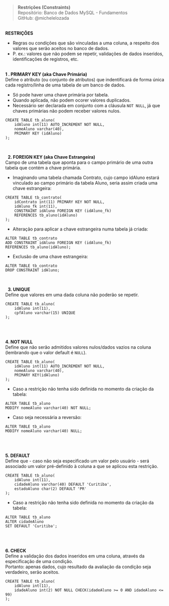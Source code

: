 > **Restrições (Constraints)**     
> Repositório: Banco de Dados MySQL - Fundamentos  
> GitHub: @michelelozada
&nbsp;
     
&nbsp;     
**RESTRIÇÕES**  

* Regras ou condições que são vinculadas a uma coluna, a respeito dos valores que serão aceitos no banco de dados.
* P. ex.: valores que não podem se repetir, validações de dados inseridos, identificações de registros, etc.
&nbsp;
     
&nbsp;      
**1 . PRIMARY KEY (aka Chave Primária)**  
Define o atributo (ou conjunto de atributos) que indentificará de forma única cada registro/linha de uma tabela de um banco de dados.  
* Só pode haver uma chave primária por tabela.
* Quando aplicada, não podem ocorer valores duplicados.
* Necessário ser declarada em conjunto com a cláusula `NOT NULL`, já que chaves primárias não podem receber valores nulos.
```mysql
CREATE TABLE tb_aluno(
    idAluno int(11) AUTO_INCREMENT NOT NULL,
    nomeAluno varchar(40),
	PRIMARY KEY (idAluno)
);
```
&nbsp;
     
&nbsp; 
**2. FOREIGN KEY (aka Chave Estrangeira)**  
Campo de uma tabela que aponta para o campo primário de uma outra tabela que contém a chave primária.  
* Imaginando uma tabela chamada Contrato, cujo campo idAluno estará vinculado ao campo primário da tabela Aluno, seria assim criada uma chave estrangeira:
```mysql
CREATE TABLE tb_contrato(
    idContrato int(11) PRIMARY KEY NOT NULL,
    idAluno_fk int(11),
    CONSTRAINT idAluno FOREIGN KEY (idAluno_fk) 
	REFERENCES tb_aluno(idAluno)
);
```
* Alteração para aplicar a chave estrangeira numa tabela já criada:
```mysql
ALTER TABLE tb_contrato 
ADD CONSTRAINT idAluno FOREIGN KEY (idAluno_fk) 
REFERENCES tb_aluno(idAluno);
```
* Exclusão de uma chave estrangeira:
```mysql
ALTER TABLE tb_contrato 
DROP CONSTRAINT idAluno;
```
&nbsp;
     
&nbsp; 
**3. UNIQUE**  
Define que valores em uma dada coluna não poderão se repetir.
```mysql
CREATE TABLE tb_aluno(
    idAluno int(11),
    cpfAluno varchar(15) UNIQUE
);
```	
&nbsp;
     
&nbsp;      
**4. NOT NULL**  
Define que não serão admitidos valores nulos/dados vazios na coluna (lembrando que o valor default é `NULL`).
```mysql
CREATE TABLE tb_aluno(
    idAluno int(11) AUTO_INCREMENT NOT NULL,
    nomeAluno varchar(40),
    PRIMARY KEY(idAluno)
);
```
* Caso a restrição não tenha sido definida no momento da criação da tabela:
```mysql
ALTER TABLE tb_aluno 
MODIFY nomeAluno varchar(40) NOT NULL;
```
* Caso seja necessária a reversão:
```mysql
ALTER TABLE tb_aluno 
MODIFY nomeAluno varchar(40) NULL;
```
&nbsp;
     
&nbsp;     
**5. DEFAULT**  
Define que - caso não seja especificado um valor pelo usuário - será associado um valor pré-definido à coluna a que se aplicou esta restrição.
```mysql
CREATE TABLE tb_aluno(
    idAluno int(11),
    cidadeAluno varchar(40) DEFAULT 'Curitiba',
    estadoAluno char(2) DEFAULT 'PR'
);
```
* Caso a restrição não tenha sido definida no momento da criação da tabela:
```mysql
ALTER TABLE tb_aluno 
ALTER cidadeAluno 
SET DEFAULT 'Curitiba';
```
&nbsp;
     
&nbsp;     
**6. CHECK**  
Define a validação dos dados inseridos em uma coluna, através da especificação de uma condição.  
Portanto: apenas dados, cujo resultado da avaliação da condição seja verdadeiro, serão aceitos.
```mysql
CREATE TABLE tb_aluno(
    idAluno int(11),
    idadeAluno int(2) NOT NULL CHECK(idadeAluno >= 0 AND idadeAluno <= 99)
);
```